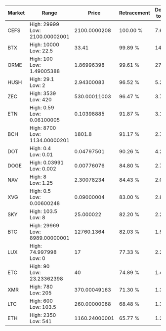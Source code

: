 | Market | Range | Price| Retracement | Doubles to 50% |
| --- | --- | --- | --- | --- |
| CEFS | High: 29999<br />Low: 2100.00002001 | 2100.0000208 | 100.00 % | 7.64 |
| BTX | High: 10000<br />Low: 22.5 | 33.41 | 99.89 % | 149.99 |
| ORME | High: 100<br />Low: 1.49005388 | 1.86996398 | 99.61 % | 27.14 |
| HUSH | High: 29.1<br />Low: 2 | 2.94300083 | 96.52 % | 5.28 |
| ZEC | High: 3539<br />Low: 420 | 530.00011003 | 96.47 % | 3.73 |
| ETN | High: 0.59<br />Low: 0.06100005 | 0.10398885 | 91.87 % | 3.13 |
| BCH | High: 8700<br />Low: 1134.00000201 | 1801.8 | 91.17 % | 2.73 |
| DOT | High: 0.4<br />Low: 0.01 | 0.04797501 | 90.26 % | 4.27 |
| DOGE | High: 0.03991<br />Low: 0.002 | 0.00776076 | 84.80 % | 2.70 |
| NAV | High: 8<br />Low: 1.25 | 2.30078234 | 84.43 % | 2.01 |
| XVG | High: 0.5<br />Low: 0.00600248 | 0.09000004 | 83.00 % | 2.81 |
| SKY | High: 103.5<br />Low: 8 | 25.000022 | 82.20 % | 2.23 |
| BTC | High: 29969<br />Low: 8989.00000001 | 12760.1364 | 82.03 % | 1.53 |
| LUX | High: 74.997998<br />Low: 0 | 17 | 77.33 % | 2.21 |
| ETC | High: 90<br />Low: 23.23362398 | 40 | 74.89 % | 1.42 |
| XMR | High: 780<br />Low: 205 | 370.00049163 | 71.30 % | 1.33 |
| LTC | High: 600<br />Low: 103.5 | 260.00000068 | 68.48 % | 1.35 |
| ETH | High: 2350<br />Low: 541 | 1160.24000001 | 65.77 % | 1.25 |
